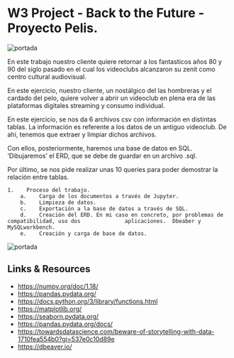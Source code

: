 # W3 Project - Back to the Future - Proyecto Pelis.

![portada](https://www.blockbuster.com/images/blockbuster-image.jpg)


En este trabajo nuestro cliente quiere retornar a los fantasticos años 80 y 90 del siglo pasado en el cual los videoclubs alcanzaron su zenit como centro cultural audiovisual.

En este ejercicio, nuestro cliente, un nostálgico del las hombreras y el cardado del pelo, quiere volver a abrir un videoclub en plena era de las plataformas digitales streaming y consumo individual.

En este ejercicio, se nos da 6 archivos csv con información en distintas tablas. La información es referente a los datos de un antiguo videoclub. De ahí, tenemos que extraer y limpiar dichos archivos. 

Con ellos, posteriormente, haremos una base de datos en SQL. ‘Dibujaremos’ el ERD, que se debe de guardar en un archivo .sql.

Por último, se nos pide realizar unas 10 queries para poder demostrar la relación entre tablas. 

    1.    Proceso del trabajo. 
        a.    Carga de los documentos a través de Jupyter.
        b.    Limpieza de datos.
        c.    Exportación a la base de datos a través de SQL.
        d.    Creación del ERD. En mi caso en concreto, por problemas de compatibilidad, uso dos              aplicaciones.  Dbeaber y MySQLworkbench. 
        e.    Creación y carga de base de datos. 




![portada](https://static.posters.cz/image/750/art-photo/back-to-the-future-i147033.jpg)


## Links & Resources


- <https://numpy.org/doc/1.18/>
- <https://pandas.pydata.org/>
- https://docs.python.org/3/library/functions.html
- https://matplotlib.org/
- https://seaborn.pydata.org/
- https://pandas.pydata.org/docs/
- https://towardsdatascience.com/beware-of-storytelling-with-data-1710fea554b0?gi=537e0c10d89e
- https://dbeaver.io/
